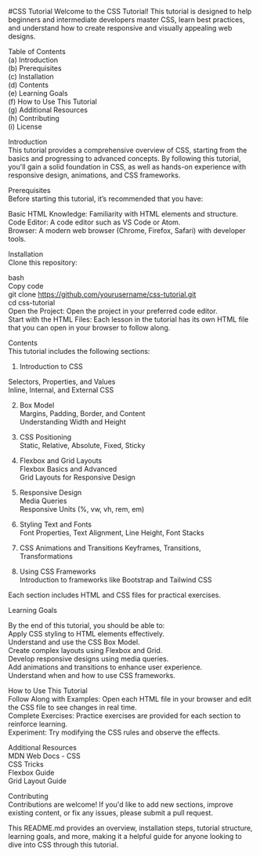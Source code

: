 #CSS Tutorial
Welcome to the CSS Tutorial! This tutorial is designed to help beginners and intermediate developers master CSS, learn best practices, and understand how to create responsive and visually appealing web designs.

Table of Contents <br />
(a) Introduction <br />
(b) Prerequisites <br />
(c) Installation <br />
(d) Contents <br />
(e) Learning Goals <br />
(f) How to Use This Tutorial <br />
(g) Additional Resources <br />
(h) Contributing <br />
(i) License <br />


Introduction <br />
This tutorial provides a comprehensive overview of CSS, starting from the basics and progressing to advanced concepts. By following this tutorial, you'll gain a solid foundation in CSS, as well as hands-on experience with responsive design, animations, and CSS frameworks.

Prerequisites <br />
Before starting this tutorial, it’s recommended that you have: <br />

Basic HTML Knowledge: Familiarity with HTML elements and structure. <br />
Code Editor: A code editor such as VS Code or Atom. <br />
Browser: A modern web browser (Chrome, Firefox, Safari) with developer tools. <br />

Installation <br />
Clone this repository:<br />

bash <br />
Copy code <br />
git clone https://github.com/yourusername/css-tutorial.git <br />
cd css-tutorial <br />
Open the Project: Open the project in your preferred code editor.<br />
Start with the HTML Files: Each lesson in the tutorial has its own HTML file that you can open in your browser to follow along. <br />

Contents <br />
This tutorial includes the following sections: <br />

1. Introduction to CSS <br />

Selectors, Properties, and Values <br />
Inline, Internal, and External CSS <br />

2. Box Model <br />
Margins, Padding, Border, and Content <br />
Understanding Width and Height <br />

3. CSS Positioning <br />
Static, Relative, Absolute, Fixed, Sticky <br />

4. Flexbox and Grid Layouts <br />
Flexbox Basics and Advanced <br />
Grid Layouts for Responsive Design <br />

5. Responsive Design <br />
Media Queries<br />
Responsive Units (%, vw, vh, rem, em) <br />

6. Styling Text and Fonts <br />
Font Properties, Text Alignment, Line Height, Font Stacks <br />

7. CSS Animations and Transitions
Keyframes, Transitions, Transformations <br />

8. Using CSS Frameworks <br />
Introduction to frameworks like Bootstrap and Tailwind CSS <br />

Each section includes HTML and CSS files for practical exercises. <br />

Learning Goals <br />

By the end of this tutorial, you should be able to: <br />
Apply CSS styling to HTML elements effectively. <br />
Understand and use the CSS Box Model. <br />
Create complex layouts using Flexbox and Grid. <br />
Develop responsive designs using media queries. <br />
Add animations and transitions to enhance user experience. <br />
Understand when and how to use CSS frameworks. <br />

How to Use This Tutorial <br />
Follow Along with Examples: Open each HTML file in your browser and edit the CSS file to see changes in real time. <br />
Complete Exercises: Practice exercises are provided for each section to reinforce learning. <br />
Experiment: Try modifying the CSS rules and observe the effects. <br />

Additional Resources <br />
MDN Web Docs - CSS <br />
CSS Tricks <br />
Flexbox Guide <br />
Grid Layout Guide <br />

Contributing<br />
Contributions are welcome! If you'd like to add new sections, improve existing content, or fix any issues, please submit a pull request. <br />


This README.md provides an overview, installation steps, tutorial structure, learning goals, and more, making it a helpful guide for anyone looking to dive into CSS through this tutorial.